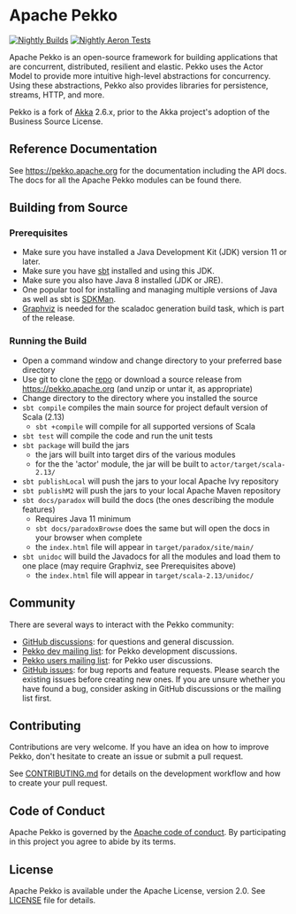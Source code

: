 # Apache Pekko

[![Nightly Builds](https://github.com/apache/incubator-pekko/actions/workflows/nightly-builds.yml/badge.svg)](https://github.com/apache/incubator-pekko/actions/workflows/nightly-builds.yml)
[![Nightly Aeron Tests](https://github.com/apache/incubator-pekko/actions/workflows/nightly-builds-aeron.yml/badge.svg?branch=main)](https://github.com/apache/incubator-pekko/actions/workflows/nightly-builds-aeron.yml)

Apache Pekko is an open-source framework for building applications that are concurrent, distributed, resilient and elastic.
Pekko uses the Actor Model to provide more intuitive high-level abstractions for concurrency.
Using these abstractions, Pekko also provides libraries for persistence, streams, HTTP, and more.

Pekko is a fork of [Akka](https://github.com/akka/akka) 2.6.x, prior to the Akka project's adoption of the Business Source License.

## Reference Documentation

See https://pekko.apache.org for the documentation including the API docs. The docs for all the Apache Pekko modules can be found there.

## Building from Source

### Prerequisites
- Make sure you have installed a Java Development Kit (JDK) version 11 or later.
- Make sure you have [sbt](https://www.scala-sbt.org/) installed and using this JDK.
- Make sure you also have Java 8 installed (JDK or JRE).
- One popular tool for installing and managing multiple versions of Java as well as sbt is [SDKMan](https://sdkman.io/).
- [Graphviz](https://graphviz.gitlab.io/download/) is needed for the scaladoc generation build task, which is part of the release.

### Running the Build
- Open a command window and change directory to your preferred base directory
- Use git to clone the [repo](https://github.com/apache/incubator-pekko) or download a source release from https://pekko.apache.org (and unzip or untar it, as appropriate)
- Change directory to the directory where you installed the source
- `sbt compile` compiles the main source for project default version of Scala (2.13)
    - `sbt +compile` will compile for all supported versions of Scala
- `sbt test` will compile the code and run the unit tests
- `sbt package` will build the jars
    - the jars will built into target dirs of the various modules
    - for the the 'actor' module, the jar will be built to `actor/target/scala-2.13/`
- `sbt publishLocal` will push the jars to your local Apache Ivy repository
- `sbt publishM2` will push the jars to your local Apache Maven repository
- `sbt docs/paradox` will build the docs (the ones describing the module features)
     - Requires Java 11 minimum
     - `sbt docs/paradoxBrowse` does the same but will open the docs in your browser when complete
     - the `index.html` file will appear in `target/paradox/site/main/`
- `sbt unidoc` will build the Javadocs for all the modules and load them to one place (may require Graphviz, see Prerequisites above)
     - the `index.html` file will appear in `target/scala-2.13/unidoc/`

## Community

There are several ways to interact with the Pekko community:

- [GitHub discussions](https://github.com/apache/incubator-pekko/discussions): for questions and general discussion.
- [Pekko dev mailing list](https://lists.apache.org/list.html?dev@pekko.apache.org): for Pekko development discussions.
- [Pekko users mailing list](https://lists.apache.org/list.html?users@pekko.apache.org): for Pekko user discussions.
- [GitHub issues](https://github.com/apache/incubator-pekko/issues): for bug reports and feature requests. Please search the existing issues before creating new ones. If you are unsure whether you have found a bug, consider asking in GitHub discussions or the mailing list first.

## Contributing

Contributions are very welcome. If you have an idea on how to improve Pekko, don't hesitate to create an issue or submit a pull request.

See [CONTRIBUTING.md](https://github.com/apache/incubator-pekko/blob/main/CONTRIBUTING.md) for details on the development workflow and how to create your pull request.

## Code of Conduct

Apache Pekko is governed by the [Apache code of conduct](https://www.apache.org/foundation/policies/conduct.html). By participating in this project you agree to abide by its terms.

## License

Apache Pekko is available under the Apache License, version 2.0. See [LICENSE](https://github.com/apache/incubator-pekko/blob/main/LICENSE) file for details.
